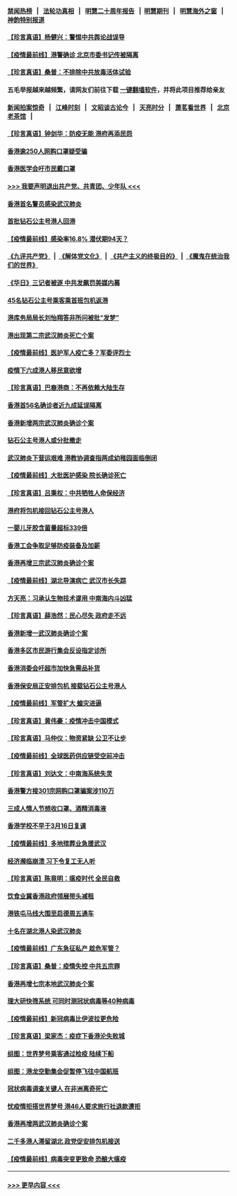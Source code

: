 #### [禁闻热榜](热点新闻.md?=0)  &nbsp;&nbsp;|&nbsp;&nbsp; [法轮功真相](https://github.com/gfw-breaker/truth/blob/master/README.md?=0) &nbsp;&nbsp;|&nbsp;&nbsp; [明慧二十周年报告](https://github.com/gfw-breaker/mh-reports/blob/master/README.md?=0) &nbsp;&nbsp;|&nbsp;&nbsp;[明慧期刊](https://github.com/gfw-breaker/mh-qikan) &nbsp;&nbsp;|&nbsp;&nbsp; [明慧海外之窗](https://github.com/gfw-breaker/mh-news/blob/master/README.md?=0) &nbsp;&nbsp;|&nbsp;&nbsp; [神韵特别报道](https://github.com/gfw-breaker/mh-news/blob/master/shenyun.md?=0)
#### [【珍言真语】杨健兴：警惕中共舆论战误导](../pages/nsc415/n11888131.md?t=02231531) 
#### [【疫情最前线】港警确诊 北京市委书记传被隔离](../pages/nsc415/n11886872.md?t=02231531) 
#### [【珍言真语】桑普：不排除中共放毒活体试验](../pages/nsc415/n11886832.md?t=02231531) 
#### 五毛举报越来越频繁，请网友们前往下载 [一键翻墙软件](https://github.com/gfw-breaker/ssr-accounts)，并将此项目推荐给亲友
#### [新闻拍案惊奇](https://github.com/gfw-breaker/banned-news/blob/master/pages/link4.md) &nbsp;&nbsp;|&nbsp;&nbsp; [江峰时刻](https://github.com/gfw-breaker/banned-news/blob/master/pages/link4.md) &nbsp;&nbsp;|&nbsp;&nbsp; [文昭谈古论今](https://github.com/gfw-breaker/banned-news/blob/master/pages/link4.md) &nbsp;&nbsp;|&nbsp;&nbsp; [天亮时分](https://github.com/gfw-breaker/banned-news/blob/master/pages/link4.md) &nbsp;&nbsp;|&nbsp;&nbsp; [萧茗看世界](https://github.com/gfw-breaker/banned-news/blob/master/pages/link4.md) &nbsp;&nbsp;|&nbsp;&nbsp; [北京老茶馆](https://github.com/gfw-breaker/banned-news/blob/master/pages/link4.md) &nbsp;&nbsp;|&nbsp;&nbsp; 
#### [【珍言真语】钟剑华：防疫无能 港府再添民怨](../pages/nsc415/n11884504.md?t=02231531) 
#### [香港逾250人网购口罩疑受骗](../pages/nsc415/n11884388.md?t=02231531) 
#### [香港医学会吁市民戴口罩](../pages/nsc415/n11884367.md?t=02231531) 
#### [>>> 我要声明退出共产党、共青团、少年队 <<<](https://github.com/begood0513/goodnews/blob/master/quit/letter.md) 
#### [香港首名警员感染武汉肺炎](../pages/nsc415/n11884357.md?t=02231531) 
#### [首批钻石公主号港人回港](../pages/nsc415/n11884333.md?t=02231531) 
#### [【疫情最前线】感染率16.8% 潜伏期94天？](../pages/nsc415/n11884256.md?t=02231531) 
#### [《九评共产党》](https://github.com/begood0513/9ping.md/blob/master/README.md) &nbsp;|&nbsp; [《解体党文化》](../../../../jtdwh.md/blob/master/README.md)  &nbsp;|&nbsp; [《共产主义的终极目的》](../../../../gczydzjmd.md/blob/master/README.md) &nbsp;|&nbsp; [《魔鬼在统治我们的世界》](../../../../mgztzwmdsj.md/blob/master/README.md) 
#### [《华日》三记者被逐 中共发飙罚美媒内幕](../pages/nsc415/n11884184.md?t=02231531) 
#### [45名钻石公主号乘客乘首班包机返港](../pages/nsc415/n11881770.md?t=02231531) 
#### [港库务局局长刘怡翔答非所问被批“发梦”](../pages/nsc415/n11881752.md?t=02231531) 
#### [港出现第二宗武汉肺炎死亡个案](../pages/nsc415/n11881736.md?t=02231531) 
#### [【疫情最前线】医护军人疫亡多？军委评烈士](../pages/nsc415/n11881655.md?t=02231531) 
#### [疫情下六成港人移民意欲增](../pages/nsc415/n11881699.md?t=02231531) 
#### [【珍言真语】巴裔港商：不再依赖大陆生存](../pages/nsc415/n11881126.md?t=02231531) 
#### [香港首56名确诊者近九成延误隔离](../pages/nsc415/n11879079.md?t=02231531) 
#### [香港新增两宗武汉肺炎确诊个案](../pages/nsc415/n11879064.md?t=02231531) 
#### [钻石公主号港人或分批撤走](../pages/nsc415/n11879029.md?t=02231531) 
#### [武汉肺炎下营运艰难 港教协调查指两成幼稚园面临倒闭](../pages/nsc415/n11878989.md?t=02231531) 
#### [【疫情最前线】大批医护感染 院长确诊死亡](../pages/nsc415/n11878595.md?t=02231531) 
#### [【珍言真语】吕秉权：中共牺牲人命保经济](../pages/nsc415/n11878390.md?t=02231531) 
#### [港府将包机接回钻石公主号港人](../pages/nsc415/n11876352.md?t=02231531) 
#### [一婴儿牙胶含菌量超标339倍](../pages/nsc415/n11876336.md?t=02231531) 
#### [香港工会争取足够防疫装备及加薪](../pages/nsc415/n11876313.md?t=02231531) 
#### [香港再增三宗武汉肺炎确诊个案](../pages/nsc415/n11876297.md?t=02231531) 
#### [【疫情最前线】湖北导演病亡 武汉市长失踪](../pages/nsc415/n11876272.md?t=02231531) 
#### [方天亮：习承认生物技术谬用 中南海内斗凶猛](../pages/nsc415/n11873679.md?t=02231531) 
#### [【珍言真语】薛浩然：民心尽失 政府走不远](../pages/nsc415/n11875838.md?t=02231531) 
#### [香港新增一武汉肺炎确诊个案](../pages/nsc415/n11874044.md?t=02231531) 
#### [香港多区市民游行集会反设指定诊所](../pages/nsc415/n11874017.md?t=02231531) 
#### [香港消委会吁超市加快急需品补货](../pages/nsc415/n11874003.md?t=02231531) 
#### [香港保安局正安排包机 接载钻石公主号港人](../pages/nsc415/n11873932.md?t=02231531) 
#### [【疫情最前线】军管扩大 蝗灾进逼](../pages/nsc415/n11873780.md?t=02231531) 
#### [【珍言真语】黄伟豪：疫情冲击中国模式](../pages/nsc415/n11873482.md?t=02231531) 
#### [【珍言真语】马仲仪：物资紧缺 公卫不让步](../pages/nsc415/n11872315.md?t=02231531) 
#### [【疫情最前线】全球医药供应链受空前冲击](../pages/nsc415/n11869614.md?t=02231531) 
#### [【珍言真语】刘达文：中南海系统失灵](../pages/nsc415/n11869465.md?t=02231531) 
#### [香港警方接301宗网购口罩骗案涉110万](../pages/nsc415/n11867572.md?t=02231531) 
#### [三成人情人节想收口罩、酒精消毒液](../pages/nsc415/n11867523.md?t=02231531) 
#### [香港学校不早于3月16日复课](../pages/nsc415/n11867498.md?t=02231531) 
#### [【疫情最前线】多地殡葬业急援武汉](../pages/nsc415/n11866914.md?t=02231531) 
#### [经济濒临崩溃 习下令复工无人听](../pages/nsc415/n11867269.md?t=02231531) 
#### [【珍言真语】陈竟明：瘟疫时代 全民自救](../pages/nsc415/n11866765.md?t=02231531) 
#### [饮食业冀香港政府领展带头减租](../pages/nsc415/n11864876.md?t=02231531) 
#### [港铁屯马线大围至启德周五通车](../pages/nsc415/n11864842.md?t=02231531) 
#### [十名在湖北港人染武汉肺炎](../pages/nsc415/n11864807.md?t=02231531) 
#### [【疫情最前线】广东急征私产 趁危军管？](../pages/nsc415/n11864205.md?t=02231531) 
#### [【珍言真语】桑普：疫情失控 中共五宗罪](../pages/nsc415/n11864157.md?t=02231531) 
#### [香港再增七宗本地武汉肺炎个案](../pages/nsc415/n11862405.md?t=02231531) 
#### [理大研快筛系统 可同时测冠状病毒等40种病毒](../pages/nsc415/n11862376.md?t=02231531) 
#### [【疫情最前线】新冠病毒比伊波拉更危险](../pages/nsc415/n11862199.md?t=02231531) 
#### [【珍言真语】梁家杰：疫症下香港沦失败城](../pages/nsc415/n11861588.md?t=02231531) 
#### [组图：世界梦号乘客通过检疫 陆续下船](../pages/nsc415/n11858302.md?t=02231531) 
#### [组图：港龙空勤集会促暂停飞往中国航班](../pages/nsc415/n11858190.md?t=02231531) 
#### [冠状病毒调查关键人 在非洲离奇死亡](../pages/nsc415/n11859798.md?t=02231531) 
#### [忧疫情拒搭世界梦号 港46人要求旅行社退款遭拒](../pages/nsc415/n11859849.md?t=02231531) 
#### [香港再增两武汉肺炎确诊个案](../pages/nsc415/n11859833.md?t=02231531) 
#### [二千多港人滞留湖北 政党促安排包机接送](../pages/nsc415/n11859831.md?t=02231531) 
#### [【疫情最前线】病毒突变更致命 恐酿大瘟疫](../pages/nsc415/n11859604.md?t=02231531) 

----
#### [ >>> 更早内容 <<< ](../indexes/nsc415-earlier.md)
